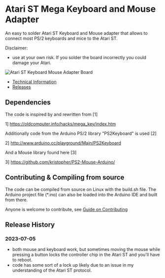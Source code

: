 # Atari ST Mega Keyboard and Mouse Adapter

An easy to solder Atari ST Keyboard and Mouse adapter that allows to connect most PS/2 keyboards and mice to the Atari ST.

Disclaimer:
* use at your own risk. If you solder the board incorrectly you could damage your Atari.

![Atari ST Keyboard Mouse Adapter Board](scrn/board.jpg)

* [Technical Information](https://www.dennissalzner.de/retrocomp/2023/06/13/Di-AtariStKeyboardMouse.html)
* [Releases](https://github.com/dsalzner/atarist-keyboard-mouse-adapter/releases)

## Dependencies

The code is inspired by and rewritten from [1]

1] https://oldcomputer.info/hacks/mega_key/index.htm

Additionally code from the Arduino PS/2 library "PS2Keyboard" is used [2]

2] http://www.arduino.cc/playground/Main/PS2Keyboard

And a Mouse library found here [3]

3] https://github.com/kristopher/PS2-Mouse-Arduino/


## Contributing & Compiling from source

The code can be compiled from source on Linux with the build.sh file.
The Arduino project file (*.ino) can also be loaded into the Arduino IDE and built from there.

Anyone is welcome to contribute, see [Guide on Contributing](CONTRIBUTING.md)

## Release History

### 2023-07-05

* both mouse and keyboard work, but sometimes moving the mouse while pressing a button locks the controller chip in the Atari ST and you'll have to reboot.
* code has some sort of a lock up likely due to an issue in my understanding of the Atari ST protocol.

##
